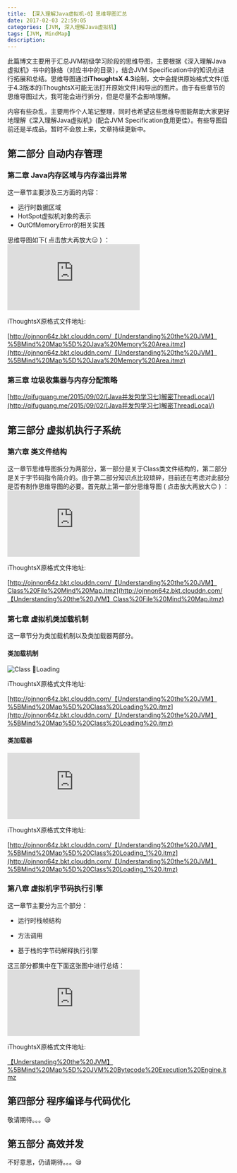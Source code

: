 ```yaml
---
title: 【深入理解Java虚拟机-0】思维导图汇总
date: 2017-02-03 22:59:05
categories: [JVM, 深入理解Java虚拟机]
tags: [JVM, MindMap]
description:
---
```


此篇博文主要用于汇总JVM初级学习阶段的思维导图，主要根据《深入理解Java虚拟机》书中的脉络（对应书中的目录），结合JVM Specification中的知识点进行拓展和总结。思维导图通过**iThoughtsX 4.3**绘制，文中会提供原始格式文件(低于4.3版本的iThoughtsX可能无法打开原始文件)和导出的图片。由于有些章节的思维导图过大，我可能会进行拆分，但是尽量不会影响理解。 

内容有些杂乱，主要用作个人笔记整理，同时也希望这些思维导图能帮助大家更好地理解《深入理解Java虚拟机》(配合JVM Specification食用更佳）。有些导图目前还是半成品，暂时不会放上来，文章持续更新中。
<!-- more -->

## 第二部分 自动内存管理

### 第二章 Java内存区域与内存溢出异常 

这一章节主要涉及三方面的内容： 

- 运行时数据区域
- HotSpot虚拟机对象的表示
- OutOfMemoryError的相关实践

思维导图如下( 点击放大再放大😑 ) ：![](http://ojnnon64z.bkt.clouddn.com/【Understanding%20the%20JVM】%5BMind%20Map%5D%20Java%20Memory%20Area.pdf)

iThoughtsX原格式文件地址:

[http://ojnnon64z.bkt.clouddn.com/【Understanding%20the%20JVM】%5BMind%20Map%5D%20Java%20Memory%20Area.itmz](http://ojnnon64z.bkt.clouddn.com/【Understanding%20the%20JVM】%5BMind%20Map%5D%20Java%20Memory%20Area.itmz)

### 第三章 垃圾收集器与内存分配策略

[http://qifuguang.me/2015/09/02/[Java并发包学习七]解密ThreadLocal/](http://qifuguang.me/2015/09/02/[Java并发包学习七]解密ThreadLocal/)

## 第三部分 虚拟机执行子系统

### 第六章 类文件结构

这一章节思维导图拆分为两部分，第一部分是关于Class类文件结构的，第二部分是关于字节码指令简介的。由于第二部分知识点比较琐碎，目前还在考虑对此部分是否有制作思维导图的必要。首先献上第一部分思维导图 ( 点击放大再放大😑 ) ：![Class File Mind Map](http://ojnnon64z.bkt.clouddn.com/【Understanding%20the%20JVM】Class%20File%20Mind%20Map.pdf)

iThoughtsX原格式文件地址:

 [http://ojnnon64z.bkt.clouddn.com/【Understanding%20the%20JVM】Class%20File%20Mind%20Map.itmz](http://ojnnon64z.bkt.clouddn.com/【Understanding%20the%20JVM】Class%20File%20Mind%20Map.itmz)

### 第七章 虚拟机类加载机制

这一章节分为类加载机制以及类加载器两部分。

#### 类加载机制

![Class Loading](http://ojnnon64z.bkt.clouddn.com/【Understanding%20the%20JVM】%5BMind%20Map%5D%20Class%20Loading%20.pdf?%20v=20170214)

iThoughtsX原格式文件地址:

[http://ojnnon64z.bkt.clouddn.com/【Understanding%20the%20JVM】%5BMind%20Map%5D%20Class%20Loading%20.itmz](http://ojnnon64z.bkt.clouddn.com/【Understanding%20the%20JVM】%5BMind%20Map%5D%20Class%20Loading%20.itmz)

#### 类加载器

![](http://ojnnon64z.bkt.clouddn.com/【Understanding%20the%20JVM】%5BMind%20Map%5D%20Class%20Loading_1%20.pdf)

iThoughtsX原格式文件地址:

[http://ojnnon64z.bkt.clouddn.com/【Understanding%20the%20JVM】%5BMind%20Map%5D%20Class%20Loading_1%20.itmz](http://ojnnon64z.bkt.clouddn.com/【Understanding%20the%20JVM】%5BMind%20Map%5D%20Class%20Loading_1%20.itmz)

### 第八章 虚拟机字节码执行引擎

这一章节主要分为三个部分：

- 运行时栈帧结构

- 方法调用

- 基于栈的字节码解释执行引擎

这三部分都集中在下面这张图中进行总结：![](http://ojnnon64z.bkt.clouddn.com/【Understanding%20the%20JVM】%5BMind%20Map%5D%20JVM%20Bytecode%20Execution%20Engine.pdf)

iThoughtsX原格式文件地址:

[【Understanding%20the%20JVM】%5BMind%20Map%5D%20JVM%20Bytecode%20Execution%20Engine.itmz](http://ojnnon64z.bkt.clouddn.com/【Understanding%20the%20JVM】%5BMind%20Map%5D%20JVM%20Bytecode%20Execution%20Engine.itmz)


## 第四部分 程序编译与代码优化

敬请期待。。。😪

## 第五部分 高效并发

不好意思，仍请期待。。。😪
